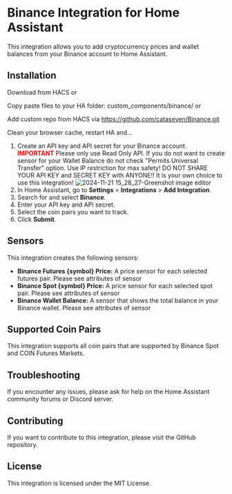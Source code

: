 # Binance Integration for Home Assistant

This integration allows you to add cryptocurrency prices and wallet balances from your Binance account to Home Assistant.

## Installation

Download from HACS or 

Copy paste files to your HA folder: custom_components/binance/ or

Add custom repo from HACS via https://github.com/cataseven/Binance.git

Clean your browser cache, restart HA and...

1. Create an API key and API secret for your Binance account. <strong><span style="color: red;">IMPORTANT</span></strong> Please only use Read Only API. If you do not want to create sensor for your Wallet Balance do not check "Permits Universal Transfer" option. Use IP restriction for max safety! DO NOT SHARE YOUR API KEY and SECRET KEY with ANYONE!! It is your own choice to use this integration!
![2024-11-21 15_28_27-Greenshot image editor](https://github.com/user-attachments/assets/d1fb4449-024e-4342-b4e6-c8827f530182)
2. In Home Assistant, go to **Settings** > **Integrations** > **Add Integration**.
3. Search for and select **Binance**.
4. Enter your API key and API secret.
5. Select the coin pairs you want to track.
6. Click **Submit**.

## Sensors

This integration creates the following sensors:

* **Binance Futures {symbol} Price:** A price sensor for each selected futures pair. Please see attributes of sensor
* **Binance Spot {symbol} Price:** A price sensor for each selected spot pair. Please see attributes of sensor
* **Binance Wallet Balance:** A sensor that shows the total balance in your Binance wallet. Please see attributes of sensor

## Supported Coin Pairs

This integration supports all coin pairs that are supported by Binance Spot and COIN Futures Markets.

## Troubleshooting

If you encounter any issues, please ask for help on the Home Assistant community forums or Discord server.

## Contributing

If you want to contribute to this integration, please visit the GitHub repository.

## License

This integration is licensed under the MIT License.
